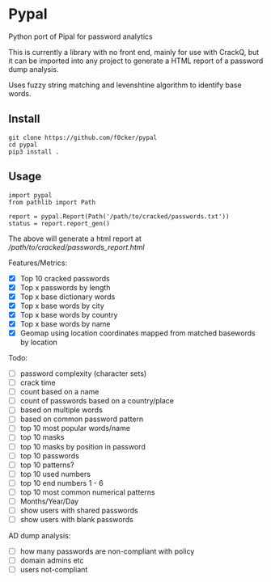 Pypal
============

Python port of Pipal for password analytics

This is currently a library with no front end, mainly for use with CrackQ,
but it can be imported into any project to generate a HTML report of a 
password dump analysis.

Uses fuzzy string matching and levenshtine algorithm to identify base words.

**Install**
----------------
```
git clone https://github.com/f0cker/pypal
cd pypal
pip3 install .
```

**Usage**
----------------
```
import pypal
from pathlib import Path

report = pypal.Report(Path('/path/to/cracked/passwords.txt'))
status = report.report_gen()
```

The above will generate a html report at */path/to/cracked/passwords_report.html*


Features/Metrics:

- [x] Top 10 cracked passwords
- [x] Top x passwords by length
- [x] Top x base dictionary words
- [x] Top x base words by city
- [x] Top x base words by country
- [x] Top x base words by name
- [x] Geomap using location coordinates mapped from matched basewords by location

Todo:

- [ ] password complexity (character sets)
- [ ] crack time
- [ ] count based on a name
- [ ] count of passwords based on a country/place
- [ ] based on multiple words
- [ ] based on common password pattern
- [ ] top 10 most popular words/name 
- [ ] top 10 masks
- [ ] top 10 masks by position in password
- [ ] top 10 passwords
- [ ] top 10 patterns?
- [ ] top 10 used numbers
- [ ] top 10 end numbers 1 - 6
- [ ] top 10 most common numerical patterns
- [ ] Months/Year/Day
- [ ] show users with shared passwords
- [ ] show users with blank passwords

AD dump analysis:

- [ ] how many passwords are non-compliant with policy
- [ ] domain admins etc
- [ ] users not-compliant

